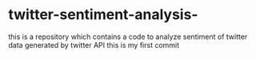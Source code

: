 # twitter-sentiment-analysis-
this is a repository which contains a code to analyze sentiment of twitter data generated by twitter API
this is my first commit
